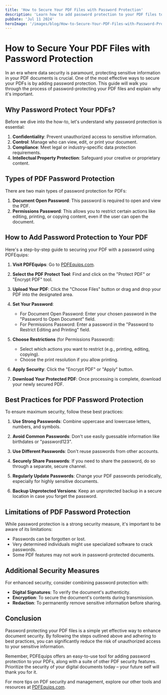 ```yaml
---
title: 'How to Secure Your PDF Files with Password Protection'
description: 'Learn how to add password protection to your PDF files to enhance document security and control access'
pubDate: 'Jul 11 2024'
heroImage: '/images/blog/How-to-Secure-Your-PDF-Files-with-Password-Protection.png'
---
```


# How to Secure Your PDF Files with Password Protection

In an era where data security is paramount, protecting sensitive information in your PDF documents is crucial. One of the most effective ways to secure your PDFs is by adding password protection. This guide will walk you through the process of password-protecting your PDF files and explain why it's important.

## Why Password Protect Your PDFs?

Before we dive into the how-to, let's understand why password protection is essential:

1. **Confidentiality**: Prevent unauthorized access to sensitive information.
2. **Control**: Manage who can view, edit, or print your document.
3. **Compliance**: Meet legal or industry-specific data protection requirements.
4. **Intellectual Property Protection**: Safeguard your creative or proprietary content.

## Types of PDF Password Protection

There are two main types of password protection for PDFs:

1. **Document Open Password**: This password is required to open and view the PDF.
2. **Permissions Password**: This allows you to restrict certain actions like editing, printing, or copying content, even if the user can open the document.

## How to Add Password Protection to Your PDF

Here's a step-by-step guide to securing your PDF with a password using PDFEquips:

1. **Visit PDFEquips**: Go to [PDFEquips.com](https://www.pdfequips.com).

2. **Select the PDF Protect Tool**: Find and click on the "Protect PDF" or "Encrypt PDF" tool.

3. **Upload Your PDF**: Click the "Choose Files" button or drag and drop your PDF into the designated area.

4. **Set Your Password**: 
   - For Document Open Password: Enter your chosen password in the "Password to Open Document" field.
   - For Permissions Password: Enter a password in the "Password to Restrict Editing and Printing" field.

5. **Choose Restrictions** (for Permissions Password):
   - Select which actions you want to restrict (e.g., printing, editing, copying).
   - Choose the print resolution if you allow printing.

6. **Apply Security**: Click the "Encrypt PDF" or "Apply" button.

7. **Download Your Protected PDF**: Once processing is complete, download your newly secured PDF.

## Best Practices for PDF Password Protection

To ensure maximum security, follow these best practices:

1. **Use Strong Passwords**: Combine uppercase and lowercase letters, numbers, and symbols.

2. **Avoid Common Passwords**: Don't use easily guessable information like birthdates or "password123".

3. **Use Different Passwords**: Don't reuse passwords from other accounts.

4. **Securely Share Passwords**: If you need to share the password, do so through a separate, secure channel.

5. **Regularly Update Passwords**: Change your PDF passwords periodically, especially for highly sensitive documents.

6. **Backup Unprotected Versions**: Keep an unprotected backup in a secure location in case you forget the password.

## Limitations of PDF Password Protection

While password protection is a strong security measure, it's important to be aware of its limitations:

- Passwords can be forgotten or lost.
- Very determined individuals might use specialized software to crack passwords.
- Some PDF features may not work in password-protected documents.

## Additional Security Measures

For enhanced security, consider combining password protection with:

- **Digital Signatures**: To verify the document's authenticity.
- **Encryption**: To secure the document's contents during transmission.
- **Redaction**: To permanently remove sensitive information before sharing.

## Conclusion

Password protecting your PDF files is a simple yet effective way to enhance document security. By following the steps outlined above and adhering to best practices, you can significantly reduce the risk of unauthorized access to your sensitive information.

Remember, PDFEquips offers an easy-to-use tool for adding password protection to your PDFs, along with a suite of other PDF security features. Prioritize the security of your digital documents today – your future self will thank you for it.

For more tips on PDF security and management, explore our other tools and resources at [PDFEquips.com](https://www.pdfequips.com).